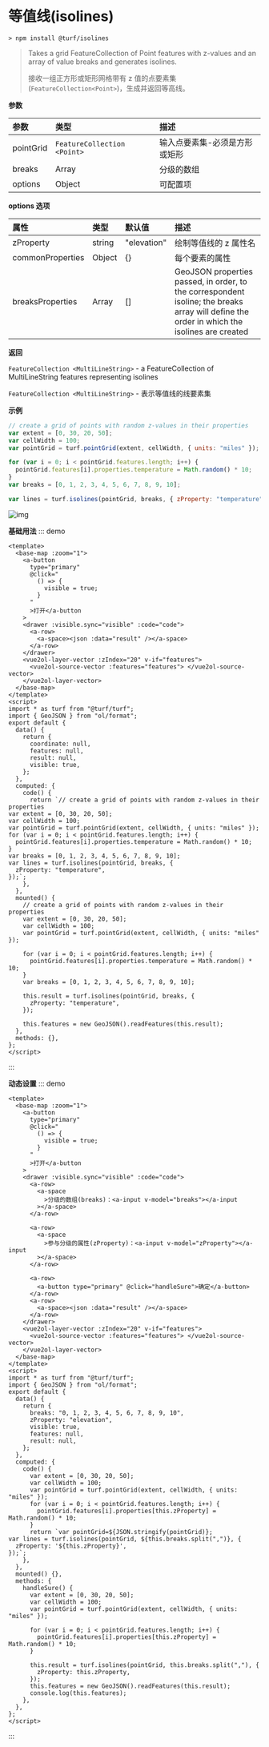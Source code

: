 # 等值线(isolines)

```
> npm install @turf/isolines
```

> Takes a grid FeatureCollection of Point features with z-values and an array of value breaks and generates isolines.
>
> 接收一组正方形或矩形网格带有 z 值的点要素集(`FeatureCollection<Point>`)，生成并返回等高线。

**参数**

| 参数      | 类型                        | 描述                          |
| :-------- | :-------------------------- | :---------------------------- |
| pointGrid | `FeatureCollection <Point>` | 输入点要素集-必须是方形或矩形 |
| breaks    | Array                       | 分级的数组                    |
| options   | Object                      | 可配置项                      |

**options 选项**

| 属性             | 类型   | 默认值      | 描述                                                                                                                                        |
| :--------------- | :----- | :---------- | :------------------------------------------------------------------------------------------------------------------------------------------ |
| zProperty        | string | "elevation" | 绘制等值线的 z 属性名                                                                                                                       |
| commonProperties | Object | {}          | 每个要素的属性                                                                                                                              |
| breaksProperties | Array  | []          | GeoJSON properties passed, in order, to the correspondent isoline; the breaks array will define the order in which the isolines are created |

**返回**

`FeatureCollection <MultiLineString>` - a FeatureCollection of MultiLineString features representing isolines

`FeatureCollection <MultiLineString>` - 表示等值线的线要素集

**示例**

```js
// create a grid of points with random z-values in their properties
var extent = [0, 30, 20, 50];
var cellWidth = 100;
var pointGrid = turf.pointGrid(extent, cellWidth, { units: "miles" });

for (var i = 0; i < pointGrid.features.length; i++) {
  pointGrid.features[i].properties.temperature = Math.random() * 10;
}
var breaks = [0, 1, 2, 3, 4, 5, 6, 7, 8, 9, 10];

var lines = turf.isolines(pointGrid, breaks, { zProperty: "temperature" });
```

![img](https://pzy-images.oss-cn-hangzhou.aliyuncs.com/img/isolines.1a393e92.webp)

**基础用法**
::: demo

```vue
<template>
  <base-map :zoom="1">
    <a-button
      type="primary"
      @click="
        () => {
          visible = true;
        }
      "
      >打开</a-button
    >
    <drawer :visible.sync="visible" :code="code">
      <a-row>
        <a-space><json :data="result" /></a-space>
      </a-row>
    </drawer>
    <vue2ol-layer-vector :zIndex="20" v-if="features">
      <vue2ol-source-vector :features="features"> </vue2ol-source-vector>
    </vue2ol-layer-vector>
  </base-map>
</template>
<script>
import * as turf from "@turf/turf";
import { GeoJSON } from "ol/format";
export default {
  data() {
    return {
      coordinate: null,
      features: null,
      result: null,
      visible: true,
    };
  },
  computed: {
    code() {
      return `// create a grid of points with random z-values in their properties
var extent = [0, 30, 20, 50];
var cellWidth = 100;
var pointGrid = turf.pointGrid(extent, cellWidth, { units: "miles" });
for (var i = 0; i < pointGrid.features.length; i++) {
  pointGrid.features[i].properties.temperature = Math.random() * 10;
}
var breaks = [0, 1, 2, 3, 4, 5, 6, 7, 8, 9, 10];
var lines = turf.isolines(pointGrid, breaks, {
  zProperty: "temperature",
});`;
    },
  },
  mounted() {
    // create a grid of points with random z-values in their properties
    var extent = [0, 30, 20, 50];
    var cellWidth = 100;
    var pointGrid = turf.pointGrid(extent, cellWidth, { units: "miles" });

    for (var i = 0; i < pointGrid.features.length; i++) {
      pointGrid.features[i].properties.temperature = Math.random() * 10;
    }
    var breaks = [0, 1, 2, 3, 4, 5, 6, 7, 8, 9, 10];

    this.result = turf.isolines(pointGrid, breaks, {
      zProperty: "temperature",
    });

    this.features = new GeoJSON().readFeatures(this.result);
  },
  methods: {},
};
</script>
```

:::



**动态设置**
::: demo

```vue
<template>
  <base-map :zoom="1">
    <a-button
      type="primary"
      @click="
        () => {
          visible = true;
        }
      "
      >打开</a-button
    >
    <drawer :visible.sync="visible" :code="code">
      <a-row>
        <a-space
          >分级的数组(breaks)：<a-input v-model="breaks"></a-input
        ></a-space>
      </a-row>

      <a-row>
        <a-space
          >参与分级的属性(zProperty)：<a-input v-model="zProperty"></a-input
        ></a-space>
      </a-row>

      <a-row>
        <a-button type="primary" @click="handleSure">确定</a-button>
      </a-row>
      <a-row>
        <a-space><json :data="result" /></a-space>
      </a-row>
    </drawer>
    <vue2ol-layer-vector :zIndex="20" v-if="features">
      <vue2ol-source-vector :features="features"> </vue2ol-source-vector>
    </vue2ol-layer-vector>
  </base-map>
</template>
<script>
import * as turf from "@turf/turf";
import { GeoJSON } from "ol/format";
export default {
  data() {
    return {
      breaks: "0, 1, 2, 3, 4, 5, 6, 7, 8, 9, 10",
      zProperty: "elevation",
      visible: true,
      features: null,
      result: null,
    };
  },
  computed: {
    code() {
      var extent = [0, 30, 20, 50];
      var cellWidth = 100;
      var pointGrid = turf.pointGrid(extent, cellWidth, { units: "miles" });
      for (var i = 0; i < pointGrid.features.length; i++) {
        pointGrid.features[i].properties[this.zProperty] = Math.random() * 10;
      }
      return `var pointGrid=${JSON.stringify(pointGrid)};
var lines = turf.isolines(pointGrid, ${this.breaks.split(",")}, {
  zProperty: '${this.zProperty}',
});`;
    },
  },
  mounted() {},
  methods: {
    handleSure() {
      var extent = [0, 30, 20, 50];
      var cellWidth = 100;
      var pointGrid = turf.pointGrid(extent, cellWidth, { units: "miles" });

      for (var i = 0; i < pointGrid.features.length; i++) {
        pointGrid.features[i].properties[this.zProperty] = Math.random() * 10;
      }

      this.result = turf.isolines(pointGrid, this.breaks.split(","), {
        zProperty: this.zProperty,
      });
      this.features = new GeoJSON().readFeatures(this.result);
      console.log(this.features);
    },
  },
};
</script>
```

:::
